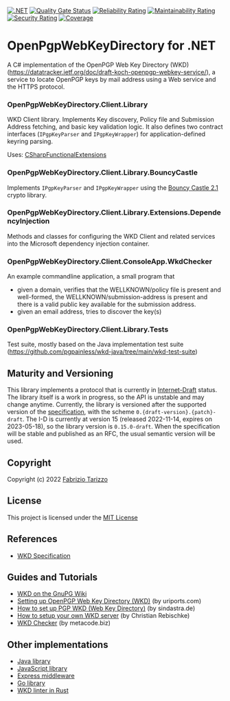 [![.NET](https://github.com/roughconsensusandrunningcode/wkd-dotnet/actions/workflows/dotnet.yml/badge.svg)](https://github.com/roughconsensusandrunningcode/wkd-dotnet/actions/workflows/dotnet.yml) [![Quality Gate Status](https://sonarcloud.io/api/project_badges/measure?project=roughconsensusandrunningcode_wkd-dotnet&metric=alert_status)](https://sonarcloud.io/summary/new_code?id=roughconsensusandrunningcode_wkd-dotnet) [![Reliability Rating](https://sonarcloud.io/api/project_badges/measure?project=roughconsensusandrunningcode_wkd-dotnet&metric=reliability_rating)](https://sonarcloud.io/summary/new_code?id=roughconsensusandrunningcode_wkd-dotnet) [![Maintainability Rating](https://sonarcloud.io/api/project_badges/measure?project=roughconsensusandrunningcode_wkd-dotnet&metric=sqale_rating)](https://sonarcloud.io/summary/new_code?id=roughconsensusandrunningcode_wkd-dotnet) [![Security Rating](https://sonarcloud.io/api/project_badges/measure?project=roughconsensusandrunningcode_wkd-dotnet&metric=security_rating)](https://sonarcloud.io/summary/new_code?id=roughconsensusandrunningcode_wkd-dotnet) [![Coverage](https://sonarcloud.io/api/project_badges/measure?project=roughconsensusandrunningcode_wkd-dotnet&metric=coverage)](https://sonarcloud.io/summary/new_code?id=roughconsensusandrunningcode_wkd-dotnet)

# OpenPgpWebKeyDirectory for .NET
A C# implementation of the OpenPGP Web Key Directory (WKD) (https://datatracker.ietf.org/doc/draft-koch-openpgp-webkey-service/), a service to locate OpenPGP keys by mail address using a Web service and the HTTPS protocol.

### OpenPgpWebKeyDirectory.Client.Library
WKD Client library. Implements Key discovery, Policy file and Submission Address fetching, and basic key validation logic. It also defines two contract interfaces (`IPgpKeyParser` and `IPgpKeyWrapper`) for application-defined keyring parsing.

Uses: [CSharpFunctionalExtensions](https://github.com/vkhorikov/CSharpFunctionalExtensions)

### OpenPgpWebKeyDirectory.Client.Library.BouncyCastle
Implements `IPgpKeyParser` and `IPgpKeyWrapper` using the [Bouncy Castle 2.1](https://www.bouncycastle.org/csharp/) crypto library.

### OpenPgpWebKeyDirectory.Client.Library.Extensions.DependencyInjection
Methods and classes for configuring the WKD Client and related services into the Microsoft dependency injection container.

### OpenPgpWebKeyDirectory.Client.ConsoleApp.WkdChecker
An example commandline application, a small program that
* given a domain, verifies that the WELLKNOWN/policy file is present and well-formed, the WELLKNOWN/submission-address is present and there is a valid public key available for the submission address.
* given an email address, tries to discover the key(s)

### OpenPgpWebKeyDirectory.Client.Library.Tests
Test suite, mostly based on the Java implementation test suite (https://github.com/pgpainless/wkd-java/tree/main/wkd-test-suite)

## Maturity and Versioning
This library implements a protocol that is currently in [Internet-Draft](https://datatracker.ietf.org/doc/html/rfc2026#section-2.2) status. The library itself is a work in progress, so the API is unstable and may change anytime.
Currently, the library is versioned after the supported version of the [specification](https://datatracker.ietf.org/doc/draft-koch-openpgp-webkey-service/), with the scheme `0.{draft-version}.{patch}-draft`. The I-D is currently at version 15 (released 2022-11-14, expires on 2023-05-18), so the library version is `0.15.0-draft`. When the specification will be stable and published as an RFC, the usual semantic version will be used.

## Copyright
Copyright (c) 2022 [Fabrizio Tarizzo](https://www.fabriziotarizzo.org/)

## License
This project is licensed under the [MIT License](https://opensource.org/licenses/MIT)

## References
* [WKD Specification](https://datatracker.ietf.org/doc/html/draft-koch-openpgp-webkey-service)

## Guides and Tutorials
* [WKD on the GnuPG Wiki](https://wiki.gnupg.org/WKD)
* [Setting up OpenPGP Web Key Directory (WKD)](https://www.uriports.com/blog/setting-up-openpgp-web-key-directory/) (by uriports.com)
* [How to set up PGP WKD (Web Key Directory)](https://www.sindastra.de/p/1905/how-to-set-up-pgp-wkd-web-key-directory) (by sindastra.de)
* [How to setup your own WKD server](https://shibumi.dev/posts/how-to-setup-your-own-wkd-server/) (by Christian Rebischke)
* [WKD Checker](https://metacode.biz/openpgp/web-key-directory) (by metacode.biz)

## Other implementations
* [Java library](https://github.com/pgpainless/wkd-java)
* [JavaScript library](https://github.com/openpgpjs/wkd-client)
* [Express middleware](https://codeberg.org/yarmo/express-wkd)
* [Go library](https://github.com/emersion/go-openpgp-wkd)
* [WKD linter in Rust](https://gitlab.com/wiktor/wkd-checker)
